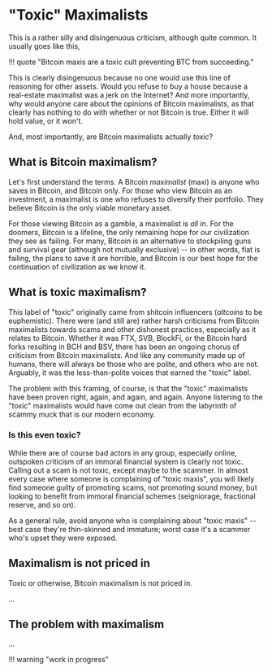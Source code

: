 <!--
Lord Jesus Christ
Son of God
Have mercy on me, a sinner
-->

# "Toxic" Maximalists

This is a rather silly and disingenuous
 criticism, although quite common.
It usually goes like this,

!!! quote "Bitcoin maxis are a toxic cult preventing BTC from succeeding."

This is clearly disingenuous because
 no one
 would use this line of reasoning
 for other assets.
Would you refuse to buy a house because a
 real-estate maximalist was a jerk on the Internet?
And more importantly, why would anyone care
 about the opinions of Bitcoin maximalists,
 as that clearly has nothing to do with
 whether or not Bitcoin is true.
Either it will hold value, or it won't.

And, most importantly,
 are Bitcoin maximalists actually *toxic*?




## What is Bitcoin maximalism?

Let's first understand the terms.
A Bitcoin *maximalist* (maxi)
 is anyone who
 saves in Bitcoin, and Bitcoin only.
For those who view Bitcoin as an investment,
 a maximalist is one who refuses to diversify
 their portfolio.
They believe Bitcoin is
 the only viable monetary asset.

For those viewing Bitcoin as a gamble,
 a maximalist is *all in*.
For the doomers, Bitcoin is a lifeline,
 the only remaining hope for our civilization
 they see as failing.
For many, Bitcoin is an alternative to 
 stockpiling guns and survival gear
 (although not mutually exclusive) --
 in other words, fiat is failing,
 the plans to save it are horrible, and
 Bitcoin is our best hope for the continuation
 of civilization as we know it.





## What is toxic maximalism?

This label of "toxic" originally came from
 shitcoin influencers
 (*altcoins* to be euphemistic).
There were (and still are)
 rather harsh criticisms
 from Bitcoin maximalists 
 towards scams and other dishonest practices,
 especially as it relates to Bitcoin.
Whether it was
 FTX,
 SVB,
 BlockFi,
 or the
 Bitcoin hard forks resulting in
 BCH and
 BSV,
 there has been an ongoing chorus
 of criticism from Bitcoin maximalists.
And like any community made up of humans,
 there will always be those who are polite,
 and others who are not.
Arguably, it was the less-than-polite
 voices that earned the "toxic" label.

The problem with this framing, of course,
 is that the "toxic" maximalists have been
 proven right, 
 again,
 and again,
 and again.
Anyone listening to the "toxic" maximalists
 would have come out clean from the labyrinth
 of scammy muck that is our modern
 economy.











### Is this even toxic?

While there are of course bad actors
 in any group, especially online,
 outspoken criticism of an immoral
 financial system is clearly not toxic.
Calling out a scam is not toxic,
 except maybe to the scammer.
In almost every case where someone is
 complaining of "toxic maxis", you
 will likely find someone guilty
 of promoting scams,
 not promoting sound money,
 but looking to benefit from
 immoral financial schemes
 (seigniorage, fractional reserve, and so on).

As a general rule, avoid anyone who
 is complaining about "toxic maxis" --
 best case they're thin-skinned and immature;
 worst case it's a scammer who's upset
 they were exposed.






## Maximalism is not priced in

Toxic or otherwise, Bitcoin maximalism is not
 priced in.

...




## The problem with maximalism

...



<!--
You are a child of God,
 made in the image and likeness of God.
Choose God, beg forgiveness.
Return to the Father.
-->





!!! warning "work in progress"

